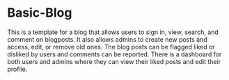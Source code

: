 # Basic-Blog
This is a template for a blog that allows users to sign in, view, search, and comment on blogposts. 
It also allows admins to create new posts and access, edit, or remove old ones.
The blog posts can be flagged liked or disliked by users and comments can be reported.
There is a dashboard for both users and admins where they can view their liked posts and edit their profile.
